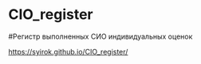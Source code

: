 # CIO_register
#Регистр выполненных СИО индивидуальных оценок

https://syirok.github.io/CIO_register/
